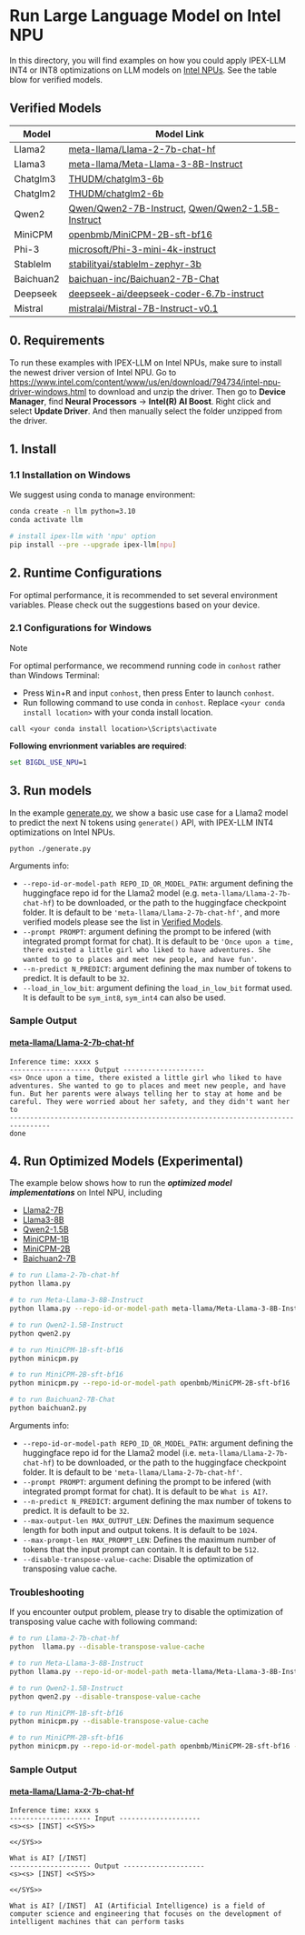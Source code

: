 # Run Large Language Model on Intel NPU
In this directory, you will find examples on how you could apply IPEX-LLM INT4 or INT8 optimizations on LLM models on [Intel NPUs](../../../README.md). See the table blow for verified models.

## Verified Models

| Model      | Model Link                                                    |
|------------|----------------------------------------------------------------|
| Llama2 | [meta-llama/Llama-2-7b-chat-hf](https://huggingface.co/meta-llama/Llama-2-7b-chat-hf) |
| Llama3 | [meta-llama/Meta-Llama-3-8B-Instruct](https://huggingface.co/meta-llama/Meta-Llama-3-8B-Instruct) |
| Chatglm3 | [THUDM/chatglm3-6b](https://huggingface.co/THUDM/chatglm3-6b) |
| Chatglm2 | [THUDM/chatglm2-6b](https://huggingface.co/THUDM/chatglm2-6b) |
| Qwen2 | [Qwen/Qwen2-7B-Instruct](https://huggingface.co/Qwen/Qwen2-7B-Instruct), [Qwen/Qwen2-1.5B-Instruct](https://huggingface.co/Qwen/Qwen2-1.5B-Instruct) |
| MiniCPM | [openbmb/MiniCPM-2B-sft-bf16](https://huggingface.co/openbmb/MiniCPM-2B-sft-bf16) |
| Phi-3 | [microsoft/Phi-3-mini-4k-instruct](https://huggingface.co/microsoft/Phi-3-mini-4k-instruct) |
| Stablelm | [stabilityai/stablelm-zephyr-3b](https://huggingface.co/stabilityai/stablelm-zephyr-3b) |
| Baichuan2 | [baichuan-inc/Baichuan2-7B-Chat](https://huggingface.co/baichuan-inc/Baichuan-7B-Chat) |
| Deepseek | [deepseek-ai/deepseek-coder-6.7b-instruct](https://huggingface.co/deepseek-ai/deepseek-coder-6.7b-instruct) |
| Mistral | [mistralai/Mistral-7B-Instruct-v0.1](https://huggingface.co/mistralai/Mistral-7B-Instruct-v0.1) |

## 0. Requirements
To run these examples with IPEX-LLM on Intel NPUs, make sure to install the newest driver version of Intel NPU.
Go to https://www.intel.com/content/www/us/en/download/794734/intel-npu-driver-windows.html to download and unzip the driver.
Then go to **Device Manager**, find **Neural Processors** -> **Intel(R) AI Boost**.
Right click and select **Update Driver**. And then manually select the folder unzipped from the driver.

## 1. Install
### 1.1 Installation on Windows
We suggest using conda to manage environment:
```bash
conda create -n llm python=3.10
conda activate llm

# install ipex-llm with 'npu' option
pip install --pre --upgrade ipex-llm[npu]
```

## 2. Runtime Configurations
For optimal performance, it is recommended to set several environment variables. Please check out the suggestions based on your device.
### 2.1 Configurations for Windows

> [!NOTE]
> For optimal performance, we recommend running code in `conhost` rather than Windows Terminal:
> - Press <kbd>Win</kbd>+<kbd>R</kbd> and input `conhost`, then press Enter to launch `conhost`.
> - Run following command to use conda in `conhost`. Replace `<your conda install location>` with your conda install location.
> ```
> call <your conda install location>\Scripts\activate
> ```

**Following envrionment variables are required**:

```cmd
set BIGDL_USE_NPU=1
```

## 3. Run models
In the example [generate.py](./generate.py), we show a basic use case for a Llama2 model to predict the next N tokens using `generate()` API, with IPEX-LLM INT4 optimizations on Intel NPUs.

```
python ./generate.py
```

Arguments info:
- `--repo-id-or-model-path REPO_ID_OR_MODEL_PATH`: argument defining the huggingface repo id for the Llama2 model (e.g. `meta-llama/Llama-2-7b-chat-hf`) to be downloaded, or the path to the huggingface checkpoint folder. It is default to be `'meta-llama/Llama-2-7b-chat-hf'`, and more verified models please see the list in [Verified Models](#verified-models).
- `--prompt PROMPT`: argument defining the prompt to be infered (with integrated prompt format for chat). It is default to be `'Once upon a time, there existed a little girl who liked to have adventures. She wanted to go to places and meet new people, and have fun'`.
- `--n-predict N_PREDICT`: argument defining the max number of tokens to predict. It is default to be `32`.
- `--load_in_low_bit`: argument defining the `load_in_low_bit` format used. It is default to be `sym_int8`, `sym_int4` can also be used.

### Sample Output
#### [meta-llama/Llama-2-7b-chat-hf](https://huggingface.co/meta-llama/Llama-2-7b-chat-hf)

```log
Inference time: xxxx s
-------------------- Output --------------------
<s> Once upon a time, there existed a little girl who liked to have adventures. She wanted to go to places and meet new people, and have fun. But her parents were always telling her to stay at home and be careful. They were worried about her safety, and they didn't want her to
--------------------------------------------------------------------------------
done
```

## 4. Run Optimized Models (Experimental)
The example below shows how to run the **_optimized model implementations_** on Intel NPU, including
- [Llama2-7B](./llama.py)
- [Llama3-8B](./llama.py)
- [Qwen2-1.5B](./qwen2.py)
- [MiniCPM-1B](./minicpm.py)
- [MiniCPM-2B](./minicpm.py)
- [Baichuan2-7B](./baichuan2.py)

```bash
# to run Llama-2-7b-chat-hf
python llama.py

# to run Meta-Llama-3-8B-Instruct
python llama.py --repo-id-or-model-path meta-llama/Meta-Llama-3-8B-Instruct

# to run Qwen2-1.5B-Instruct
python qwen2.py

# to run MiniCPM-1B-sft-bf16
python minicpm.py

# to run MiniCPM-2B-sft-bf16
python minicpm.py --repo-id-or-model-path openbmb/MiniCPM-2B-sft-bf16

# to run Baichuan2-7B-Chat
python baichuan2.py
```

Arguments info:
- `--repo-id-or-model-path REPO_ID_OR_MODEL_PATH`: argument defining the huggingface repo id for the Llama2 model (i.e. `meta-llama/Llama-2-7b-chat-hf`) to be downloaded, or the path to the huggingface checkpoint folder. It is default to be `'meta-llama/Llama-2-7b-chat-hf'`.
- `--prompt PROMPT`: argument defining the prompt to be infered (with integrated prompt format for chat). It is default to be `What is AI?`.
- `--n-predict N_PREDICT`: argument defining the max number of tokens to predict. It is default to be `32`.
- `--max-output-len MAX_OUTPUT_LEN`: Defines the maximum sequence length for both input and output tokens. It is default to be `1024`.
- `--max-prompt-len MAX_PROMPT_LEN`: Defines the maximum number of tokens that the input prompt can contain. It is default to be `512`.
- `--disable-transpose-value-cache`: Disable the optimization of transposing value cache.

### Troubleshooting

If you encounter output problem, please try to disable the optimization of transposing value cache with following command:
```bash
# to run Llama-2-7b-chat-hf
python  llama.py --disable-transpose-value-cache

# to run Meta-Llama-3-8B-Instruct
python llama.py --repo-id-or-model-path meta-llama/Meta-Llama-3-8B-Instruct --disable-transpose-value-cache

# to run Qwen2-1.5B-Instruct
python qwen2.py --disable-transpose-value-cache

# to run MiniCPM-1B-sft-bf16
python minicpm.py --disable-transpose-value-cache

# to run MiniCPM-2B-sft-bf16
python minicpm.py --repo-id-or-model-path openbmb/MiniCPM-2B-sft-bf16 --disable-transpose-value-cache
```


### Sample Output
#### [meta-llama/Llama-2-7b-chat-hf](https://huggingface.co/meta-llama/Llama-2-7b-chat-hf)

```log
Inference time: xxxx s
-------------------- Input --------------------
<s><s> [INST] <<SYS>>

<</SYS>>

What is AI? [/INST]
-------------------- Output --------------------
<s><s> [INST] <<SYS>>

<</SYS>>

What is AI? [/INST]  AI (Artificial Intelligence) is a field of computer science and engineering that focuses on the development of intelligent machines that can perform tasks
```
